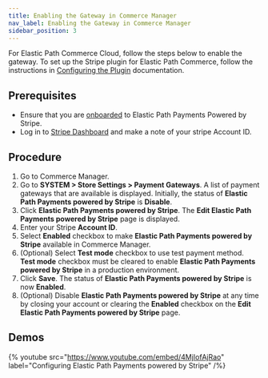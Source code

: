 ```yaml
---
title: Enabling the Gateway in Commerce Manager
nav_label: Enabling the Gateway in Commerce Manager
sidebar_position: 3
---
```


For Elastic Path Commerce Cloud, follow the steps below to enable the gateway. To set up the Stripe plugin for Elastic Path Commerce, follow the instructions in [Configuring the Plugin](https://documentation.elasticpath.com/stripe/docs/configuring.html) documentation.

## Prerequisites

- Ensure that you are [onboarded](/docs/ep-payments/onboarding) to Elastic Path Payments Powered by Stripe.
- Log in to [Stripe Dashboard](https://dashboard.stripe.com/login) and make a note of your stripe Account ID.

## Procedure

1. Go to Commerce Manager.
1. Go to **SYSTEM > Store Settings > Payment Gateways**. A list of payment gateways that are available is displayed. Initially, the status of **Elastic Path Payments powered by Stripe** is **Disable**.
1. Click **Elastic Path Payments powered by Stripe**. The **Edit Elastic Path Payments powered by Stripe** page is displayed.
1. Enter your Stripe **Account ID**.
1. Select **Enabled** checkbox to make **Elastic Path Payments powered by Stripe** available in Commerce Manager.
1. (Optional) Select **Test mode** checkbox to use test payment method. **Test mode** checkbox must be cleared to enable **Elastic Path Payments powered by Stripe** in a production environment.
1. Click **Save**. The status of **Elastic Path Payments powered by Stripe** is now **Enabled**.
1. (Optional) Disable **Elastic Path Payments powered by Stripe** at any time by closing your account or clearing the **Enabled** checkbox on the **Edit Elastic Path Payments powered by Stripe** page.

## Demos

{% youtube src="https://www.youtube.com/embed/4MjIofAjRao" label="Configuring Elastic Path Payments powered by Stripe" /%}
